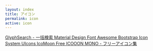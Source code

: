 ```yaml
---
layout: index
title: アイコン
permalink: icon
active: icon
---
```


<a class="link-list" href="https://glyphsearch.com/" target="_blank">
GlyphSearch - 一括検索
</a>
<a class="link-list" href="https://material.io/resources/icons/?style=baseline" target="_blank">
Material Design
</a>
<a class="link-list" href="https://fontawesome.com/cheatsheet" target="_blank">
Font Awesome
</a>
<a class="link-list" href="https://icons.getbootstrap.com/" target="_blank">
Bootstrap Icon
</a>
<a class="link-list" href="https://systemuicons.com/" target="_blank">
System UIcons
</a>
<a class="link-list" href="https://icomoon.io/app/#/select" target="_blank">
IcoMoon Free
</a>
<a class="link-list" href="https://icooon-mono.com/" target="_blank">
ICOOON MONO - フリーアイコン集
</a>